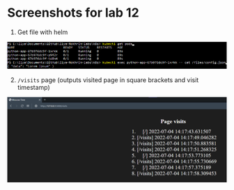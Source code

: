 # Screenshots for lab 12

1. Get file with helm

![Helm file](../images/lab12_config.png)

2. `/visits` page (outputs visited page in square brackets and visit timestamp)

![Visits page](../images/lab12_visits.png)